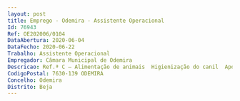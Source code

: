 ```yaml
--- 
layout: post
title: Emprego - Odemira - Assistente Operacional
Id: 76943
Ref: OE202006/0104
DataAbertura: 2020-06-04
DataFecho: 2020-06-22
Trabalho: Assistente Operacional
Empregador: Câmara Municipal de Odemira
Descricao: Ref.ª C – Alimentação de animais  Higienização do canil  Apoio na receção e entrega de animais  Preparação dos animais para tratamentos e apoio nas cirurgias.
CodigoPostal: 7630-139 ODEMIRA
Concelho: Odemira
Distrito: Beja
--- 
```

